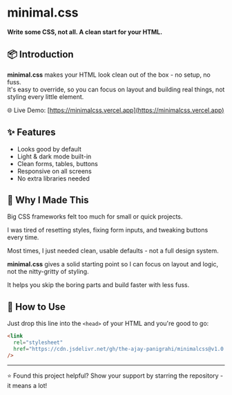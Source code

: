 # minimal.css

**Write some CSS, not all. A clean start for your HTML.**

## 📦 Introduction

**minimal.css** makes your HTML look clean out of the box - no setup, no fuss.  
It's easy to override, so you can focus on layout and building real things, not styling every little element.

🌐 Live Demo: [https://minimalcss.vercel.app](https://minimalcss.vercel.app)

## ✨ Features

- Looks good by default
- Light & dark mode built-in
- Clean forms, tables, buttons
- Responsive on all screens
- No extra libraries needed

## 🤔 Why I Made This

Big CSS frameworks felt too much for small or quick projects.

I was tired of resetting styles, fixing form inputs, and tweaking buttons every time.

Most times, I just needed clean, usable defaults - not a full design system.

**minimal.css** gives a solid starting point so I can focus on layout and logic, not the nitty-gritty of styling.

It helps you skip the boring parts and build faster with less fuss.

## 🚀 How to Use

Just drop this line into the `<head>` of your HTML and you're good to go:

```html
<link
  rel="stylesheet"
  href="https://cdn.jsdelivr.net/gh/the-ajay-panigrahi/minimalcss@v1.0.1/minimal.css"
/>
```

---

⭐ Found this project helpful? Show your support by starring the repository - it means a lot!
